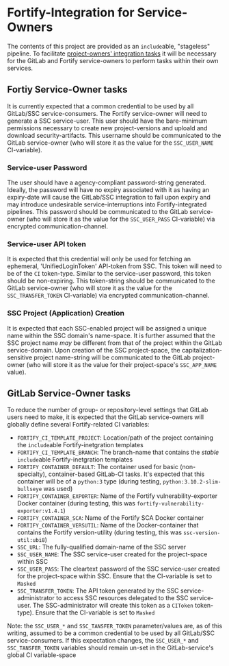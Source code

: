 # Fortify-Integration for Service-Owners

The contents of this project are provided as an `include`able, "stageless" pipeline. To facilitate [project-owners' integration tasks]() it will be necessary for the GitLab and Fortify service-owners to perform tasks within their own services.
    
## Fortiy Service-Owner tasks

It is currently expected that a common credential to be used by all GitLab/SSC service-consumers. The Fortify service-owner will need to generate a SSC service-user. This user should have the bare-minimum permissions necessary to create new project-versions and uploald and download security-artifacts. This username should be communicated to the GitLab service-owner (who will store it as the value for the `SSC_USER_NAME` CI-variable).

### Service-user Password

The user should have a agency-compliant password-string generated. Ideally, the password will have no expiry associated with it as having an expiry-date will cause the GitLab/SSC integration to fail upon expiry and may introduce undesirable service-interruptions into Fortify-integrated pipelines. This password should be communicated to the GitLab service-owner (who will store it as the value for the `SSC_USER_PASS` CI-variable) via encrypted communication-channel.

### Service-user API token

It is expected that this credential will only be used for fetching an ephemeral, 'UnifiedLoginToken' API-token from SSC. This token will need to be of the `CI` token-type. Similar to the service-user password, this token should be non-expiring. This token-string should be communicated to the GitLab service-owner (who will store it as the value for the `SSC_TRANSFER_TOKEN` CI-variable) via encrypted communication-channel.

### SSC Project (Application) Creation

It is expected that each SSC-enabled project will be assigned a unique name within the SSC domain's name-space. It is further assumed that the SSC project name _may_ be different from that of the project within the GitLab service-domain. Upon creation of the SSC project-space, the capitalization-sensitive project name-string will be communicated to the GitLab project-owner (who will store it as the value for their project-space's `SSC_APP_NAME` value).


## GitLab Service-Owner tasks

To reduce the number of group- or repository-level settings that GitLab users need to make, it is expected that the GitLab service-owners will globally define several Fortify-related CI variables:

* `FORTIFY_CI_TEMPLATE_PROJECT`: Location/path of the project containing the `include`able Fortify-inetgration templates
* `FORTIFY_CI_TEMPLATE_BRANCH`: The branch-name that contains the _stable_ `include`able Fortify-inetgration templates
* `FORTIFY_CONTAINER_DEFAULT`: The container used for basic (non-specialty), container-based GitLab-CI tasks. It's expected that this container will be of a `python:3` type (during testing, `python:3.10.2-slim-bullseye` was used)
* `FORTIFY_CONTAINER_EXPORTER`: Name of the Fortify vulnerability-exporter Docker container (during testing, this was `fortify-vulnerability-exporter:v1.4.1`)
* `FORTIFY_CONTAINER_SCA`:  Name of the Fortify SCA Docker container
* `FORTIFY_CONTAINER_VERSUTIL`:  Name of the Docker-container that contains the Fortify version-utility (during testing, this was `ssc-version-util:ubi8`)
* `SSC_URL`: The fully-qualified domain-name of the SSC server
* `SSC_USER_NAME`: The SSC service-user created for the project-space within SSC
* `SSC_USER_PASS`: The cleartext password of the SSC service-user created for the project-space within SSC. Ensure that the CI-variable is set to `Masked`
* `SSC_TRANSFER_TOKEN`: The API token generated by the SSC service-administrator to access SSC resources delegated to the SSC service-user. The SSC-administrator will create this token as a `CIToken` token-type). Ensure that the CI-variable is set to `Masked`

Note: the `SSC_USER_*` and `SSC_TANSFER_TOKEN` parameter/values are, as of this writing, assumed to be a common credential to be used by all GitLab/SSC service-consumers. If this expectation changes, the `SSC_USER_*` and `SSC_TANSFER_TOKEN` variables should remain un-set in the GitLab-service's global CI variable-space
